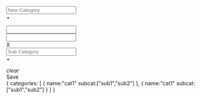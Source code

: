 <div class="md-input-no-margin">
  <md-content layout="row" layout-align="center center">
    <md-card>
      <form class="form-inline">
        <div class="form-group">
          <div class="input-group">
            <input type="text" class="form-control"  placeholder="New Category" ng-model="newCategory">
            <div class="input-group-addon md-primary"  md-ink-ripple class="md-clickable" ng-click="add(newCategory)" >+</div>
          </div>
        </div>
      </form>
    </md-card>
  </md-content>
  <div layout="row" layout-xs="column" layout-padding="" layout-wrap="">
    <md-card ng-repeat="(key, value) in categories" flex-gt-xs="45" flex-xs="100" flex="none">
      <md-input-container >
        <label ></label>
        <input required md-no-asterisk name="Category" ng-model="key">
      </md-input-container>
      <div>
        <form class="form-inline">
          <div class="form-group">
            <div class="input-group" ng-repeat="subcat in value">
              <input type="text" class="form-control" ng-model="subcat">
              <div class="input-group-addon md-primary"  md-ink-ripple class="md-clickable" ng-click="addSub(key,newSub)" >
                X
              </div>
            </div>
            <div class="input-group">
              <input type="text" class="form-control"  placeholder="Sub Category" ng-model="newSub">
              <div class="input-group-addon md-primary"  md-ink-ripple class="md-clickable" ng-click="addSub(key,newSub)" >+</div>
            </div>
          </div>
        </form>
        <div class="pull-right"><i class="material-icons">clear</i></div>
      </div>
    </md-card>
  </div>
  <div>
    <section layout="row" layout-sm="column" layout-align="end center" layout-wrap>
      <md-button class="md-fab md-primary" ng-click="save(categories)" aria-label="Save">
        <md-tooltip md-direction="top">Save</md-tooltip>
        <i class="fa fa-lg fa-save"></i>
      </md-button>
    </section>
  </div>
</div>
{
  categories: [
    {
      name:"cat1"
      subcat:["sub1","sub2"]
    },
    {
      name:"cat1"
      subcat:["sub1","sub2"]
    }
  ]
}